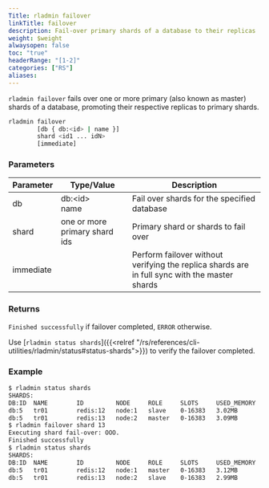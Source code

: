 ```yaml
---
Title: rladmin failover
linkTitle: failover
description: Fail-over primary shards of a database to their replicas
weight: $weight
alwaysopen: false
toc: "true"
headerRange: "[1-2]"
categories: ["RS"]
aliases:
---
```


`rladmin failover` fails over one or more primary (also known as master) shards of a database, promoting their respective replicas to primary shards.

``` sh
rladmin failover
        [db { db:<id> | name }]
        shard <id1 ... idN>
        [immediate]
```

### Parameters

| Parameter | Type/Value                     | Description                                                                                   |
|-----------|--------------------------------|-----------------------------------------------------------------------------------------------|
| db        | db:\<id\><br /> name           | Fail over shards for the specified database                                                   |
| shard     | one or more primary shard ids  | Primary shard or shards to fail over                                                          |
| immediate |                                | Perform failover without verifying the replica shards are in full sync with the master shards |

### Returns

`Finished successfully` if failover completed, `ERROR` otherwise.

Use [`rladmin status shards`]({{<relref "/rs/references/cli-utilities/rladmin/status#status-shards">}}) to verify the failover completed.

### Example

``` sh
$ rladmin status shards
SHARDS:
DB:ID  NAME        ID         NODE     ROLE     SLOTS     USED_MEMORY    STATUS
db:5   tr01        redis:12   node:1   slave    0-16383   3.02MB         OK     
db:5   tr01        redis:13   node:2   master   0-16383   3.09MB         OK     
$ rladmin failover shard 13
Executing shard fail-over: OOO.
Finished successfully
$ rladmin status shards
SHARDS:
DB:ID  NAME        ID         NODE     ROLE     SLOTS     USED_MEMORY    STATUS
db:5   tr01        redis:12   node:1   master   0-16383   3.12MB         OK     
db:5   tr01        redis:13   node:2   slave    0-16383   2.99MB         OK
```
